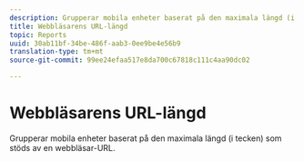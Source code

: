 ```yaml
---
description: Grupperar mobila enheter baserat på den maximala längd (i tecken) som stöds av en webbläsar-URL.
title: Webbläsarens URL-längd
topic: Reports
uuid: 30ab11bf-34be-486f-aab3-0ee9be4e56b9
translation-type: tm+mt
source-git-commit: 99ee24efaa517e8da700c67818c111c4aa90dc02

---
```



# Webbläsarens URL-längd

Grupperar mobila enheter baserat på den maximala längd (i tecken) som stöds av en webbläsar-URL.

